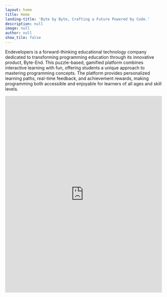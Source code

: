 ```yaml
---
layout: home
title: Home
landing-title: 'Byte by Byte, Crafting a Future Powered by Code.'
description: null
image: null
author: null
show_tile: false
---
```


Endevelopers is a forward-thinking educational technology company dedicated to transforming programming education through its innovative product, Byte-End. This puzzle-based, gamified platform combines interactive learning with fun, offering students a unique approach to mastering programming concepts. The platform provides personalized learning paths, real-time feedback, and achievement rewards, making programming both accessible and enjoyable for learners of all ages and skill levels.

<div style="margin: auto; text-align: center">
<iframe style="max-width: 100%" width="1120" height="630" src="https://www.youtube.com/embed/-fjYTYTyQ2I?si=MaHP8X3TTAjUbsyJ" title="YouTube video player" frameborder="0" allow="accelerometer; autoplay; clipboard-write; encrypted-media; gyroscope; picture-in-picture; web-share" referrerpolicy="strict-origin-when-cross-origin" allowfullscreen></iframe>

</div>
